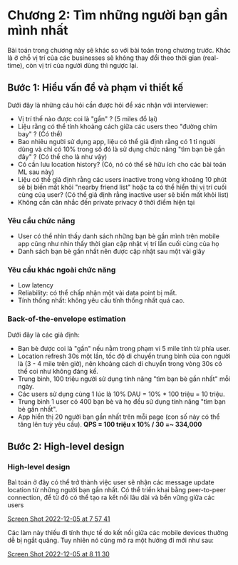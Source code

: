 # Chương 2: Tìm những người bạn gần mình nhất

Bài toán trong chương này sẽ khác so với bài toán trong chương trước. Khác là ở chỗ vị trí của các businesses sẽ không thay đổi theo thời gian (real-time), còn vị trí của người dùng thì ngược lại.

## Bước 1: Hiểu vấn đề và phạm vi thiết kế

Dưới đây là những câu hỏi cần được hỏi để xác nhận với interviewer:

- Vị trí thế nào được coi là "gần" ? (5 miles đổ lại)
- Liệu rằng có thể tính khoảng cách giữa các users theo "đường chim bay" ? (Có thể)
- Bao nhiêu người sử dụng app, liệu có thể giả định rằng có 1 tỉ người dùng và chỉ có 10% trong số đó là sử dụng chức năng "tìm bạn bè gần đây" ? (Có thể cho là như vậy)
- Có cần lưu location history? (Có, nó có thể sẽ hữu ích cho các bài toán ML sau này)
- Liệu có thể giả định rằng các users inactive trong vòng khoảng 10 phút sẽ bị biến mất khỏi "nearby friend list" hoặc ta có thể hiển thị vị trí cuối cùng của user? (Có thể giả định rằng inactive user sẽ biến mất khỏi list)
- Không cần cân nhắc đến private privacy ở thời điểm hiện tại

### Yêu cầu chức năng

- User có thể nhìn thấy danh sách những bạn bè gần mình trên mobile app cũng như nhìn thấy thời gian cập nhật vị trí lần cuối cùng của họ
- Danh sách bạn bè gấn nhất nên được cập nhật sau một vài giây

### Yêu cầu khác ngoài chức năng

- Low latency
- Reliability: có thể chấp nhận một vài data point bị mất.
- Tính thống nhất: không yêu cầu tính thống nhất quá cao.

### Back-of-the-envelope estimation

Dưới đây là các giả định:

- Bạn bè được coi là "gần" nếu nằm trong phạm vi 5 mile tính từ phía user.
- Location refresh 30s một lần, tốc độ di chuyển trung bình của con người là (3 - 4 mile trên giờ), nên khoảng cách di chuyển trong vòng 30s có thể coi như không đáng kể.
- Trung bình, 100 triệu người sử dụng tính năng "tìm bạn bè gần nhất" mỗi ngày.
- Các users sử dụng cùng 1 lúc là 10% DAU = 10% * 100 triệu = 10 triệu.
- Trung bình 1 user có 400 bạn bè và họ đều sử dụng tính năng "tìm bạn bè gần nhất".
- App hiển thị 20 người bạn gần nhất trên mỗi page (con số này có thể tăng lên tuỳ yêu cầu).
**QPS = 100 triệu x 10% / 30 =~ 334,000**

## Bước 2: High-level design

### High-level design

Baì toán ở đây có thể trở thành việc user sẽ nhận các message update location từ những người bạn gần nhất. Có thể triển khai bằng peer-to-peer connection, để từ đó có thể tạo ra kết nối lâu dài và bền vững giữa các users

[Screen Shot 2022-12-05 at 7 57 41](https://user-images.githubusercontent.com/15076665/205521215-b8587822-ca21-40b2-a5a6-d92f86d9c538.png)

Các làm này thiếu đi tính thực tế do kết nối giữa các mobile devices thường dễ bị ngắt quãng. Tuy nhiên nó cũng mở ra một hướng đi mới như sau:

[Screen Shot 2022-12-05 at 8 11 30](https://user-images.githubusercontent.com/15076665/205521357-961c239a-cfc2-4f2f-8926-594e4f774e9f.png)
